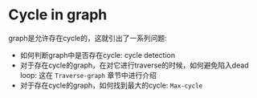 # Cycle in graph

graph是允许存在cycle的，这就引出了一系列问题:

- 如何判断graph中是否存在cycle: cycle detection
- 对于存在cycle的graph，在对它进行traverse的时候，如何避免陷入dead loop: 这在 `Traverse-graph` 章节中进行介绍
- 对于存在cycle的graph，如何找到最大的cycle: `Max-cycle` 